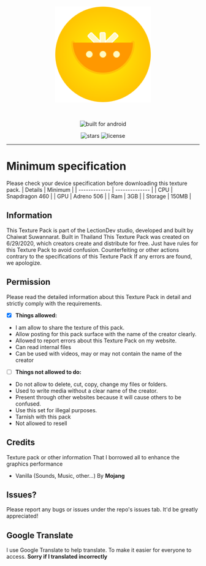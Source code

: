 <div align="center">
  <br />
  <p>
    <img src="pack_icon.png" height="250px" alt="comoji" />
  </p>
  <br />
  <p>
    <img src="https://forthebadge.com/images/badges/built-for-android.svg" alt="built for android" />
  </p>
  <p>
    <img src="https://img.shields.io/github/stars/Shinosaki/comoji.svg" alt="stars" />
    <img src="https://img.shields.io/github/license/Shinosaki/comoji.svg" alt="license" />
  </p>
</div>

---

# Minimum specification
Please check your device specification before downloading this texture pack.
| Details       | Minimum        |
| ------------- | -------------- |
| CPU           | Snapdragon 460 |
| GPU           | Adreno 506     |
| Ram           | 3GB            |
| Storage       | 150MB          |

## Information
This Texture Pack is part of the LectionDev studio, developed and built by Chaiwat Suwannarat.
Built in Thailand This Texture Pack was created on 6/29/2020, which creators create and distribute for free. Just have rules for this Texture Pack to avoid confusion. Counterfeiting or other actions contrary to the specifications of this Texture Pack If any errors are found, we apologize.

## Permission
Please read the detailed information about this Texture Pack in detail and strictly comply with the requirements.

- [x] **Things allowed:**
- I am allow to share the texture of this pack.
- Allow posting for this pack surface with the name of the creator clearly.
- Allowed to report errors about this Texture Pack on my website.
- Can read internal files
- Can be used with videos, may or may not contain the name of the creator

- [ ] **Things not allowed to do:**
- Do not allow to delete, cut, copy, change my files or folders.
- Used to write media without a clear name of the creator.
- Present through other websites because it will cause others to be confused.
- Use this set for illegal purposes.
- Tarnish with this pack
- Not allowed to resell

## Credits
Texture pack or other information That I borrowed all to enhance the graphics performance

- Vanilla
(Sounds, Music, other...)
By **Mojang**

## Issues?

Please report any bugs or issues under the repo's issues tab. It'd be greatly appreciated!

## Google Translate

I use Google Translate to help translate. To make it easier for everyone to access. **Sorry if I translated incorrectly**